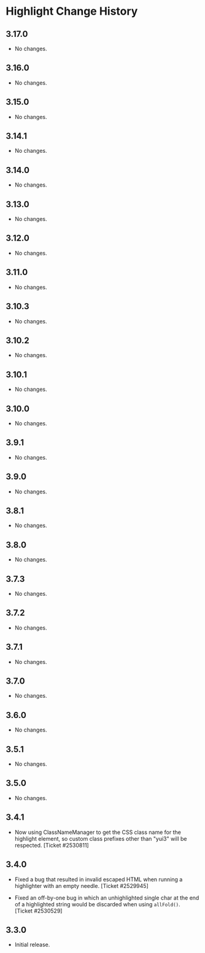 Highlight Change History
========================

3.17.0
------

* No changes.

3.16.0
------

* No changes.

3.15.0
------

* No changes.

3.14.1
------

* No changes.

3.14.0
------

* No changes.

3.13.0
------

* No changes.

3.12.0
------

* No changes.

3.11.0
------

* No changes.

3.10.3
------

* No changes.

3.10.2
------

* No changes.

3.10.1
------

* No changes.

3.10.0
------

* No changes.

3.9.1
-----

* No changes.

3.9.0
-----

* No changes.

3.8.1
-----

* No changes.

3.8.0
-----

  * No changes.

3.7.3
-----

* No changes.

3.7.2
-----

* No changes.

3.7.1
-----

* No changes.

3.7.0
-----

* No changes.

3.6.0
-----

* No changes.

3.5.1
-----

  * No changes.


3.5.0
-----

  * No changes.


3.4.1
-----

  * Now using ClassNameManager to get the CSS class name for the highlight
    element, so custom class prefixes other than "yui3" will be respected.
    [Ticket #2530811]


3.4.0
-----

  * Fixed a bug that resulted in invalid escaped HTML when running a highlighter
    with an empty needle. [Ticket #2529945]

  * Fixed an off-by-one bug in which an unhighlighted single char at the end of
    a highlighted string would be discarded when using `allFold()`. [Ticket
    #2530529]


3.3.0
-----

  * Initial release.
